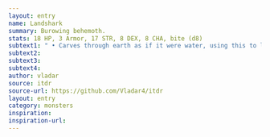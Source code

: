 ```yaml
---
layout: entry
name: Landshark
summary: Burowing behemoth.
stats: 18 HP, 3 Armor, 17 STR, 8 DEX, 8 CHA, bite (d8)
subtext1: " • Carves through earth as if it were water, using this to lay in ambush for prey. If it fears for its life, a Landshark may cause a cave-in. Falling rocks CHA cause d6 Damage but anyone that stays long enough to be buried takes d10 Damage. The Landshark will have burrowed away before this point."
subtext2:
subtext3:
subtext4:
author: vladar
source: itdr
source-url: https://github.com/Vladar4/itdr
layout: entry
category: monsters
inspiration:
inspiration-url:
---
```

